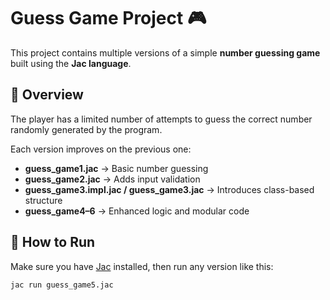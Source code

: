 # Guess Game Project 🎮

This project contains multiple versions of a simple **number guessing game** built using the **Jac language**.

## 🧠 Overview
The player has a limited number of attempts to guess the correct number randomly generated by the program.

Each version improves on the previous one:
- **guess_game1.jac** → Basic number guessing
- **guess_game2.jac** → Adds input validation
- **guess_game3.impl.jac / guess_game3.jac** → Introduces class-based structure
- **guess_game4–6** → Enhanced logic and modular code

## 🚀 How to Run
Make sure you have [Jac](https://jac-lang.org/) installed, then run any version like this:

```bash
jac run guess_game5.jac
